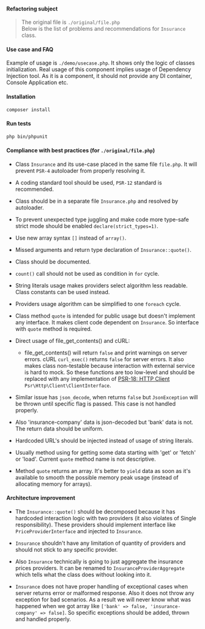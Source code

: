 #### Refactoring subject
> The original file is `./original/file.php`  
> Below is the list of problems and recommendations for `Insurance` class.

#### Use case and FAQ
Example of usage is `./demo/usecase.php`. It shows only the logic of classes initialization.
Real usage of this component implies usage of Dependency Injection tool.
As it is a component, it should not provide any DI container, Console Application etc.

#### Installation
```bash
composer install
```

#### Run tests
```bash
php bin/phpunit
```

#### Compliance with best practices (for `./original/file.php`)
* Class `Insurance` and its use-case placed in the same file `file.php`.
It will prevent `PSR-4` autoloader from properly resolving it.

* A coding standard tool should be used, `PSR-12` standard is recommended.

* Class should be in a separate file `Insurance.php` and resolved by autoloader.

* To prevent unexpected type juggling and make code more type-safe strict mode should be enabled `declare(strict_types=1)`. 

* Use new array syntax `[]` instead of `array()`.

* Missed arguments and return type declaration of `Insurance::quote()`.

* Class should be documented.

* `count()` call should not be used as condition in `for` cycle.

* String literals usage makes providers select algorithm less readable. Class constants
can be used instead. 

* Providers usage algorithm can be simplified to one `foreach` cycle.  

* Class method `quote` is intended for public usage but doesn't implement any interface. It makes client code 
dependent on `Insurance`. So interface with `quote` method is required.

* Direct usage of file_get_contents() and cURL: 
    * file_get_contents() will return `false` and print warnings on server errors.
    cURL `curl_exec()` returns `false` for server errors.
    It also makes class non-testable because interaction with external service is hard to mock.
    So these functions are too low-level and should be replaced with any implementation
    of [PSR-18: HTTP Client](https://www.php-fig.org/psr/psr-18/) `Psr\Http\Client\ClientInterface`.
* Similar issue has `json_decode`, when returns `false` but `JsonException` will be thrown until specific
flag is passed. This case is not handled properly.
* Also 'insurance-company' data is json-decoded but 'bank' data is not. The return data should be uniform.

* Hardcoded URL's should be injected instead of usage of string literals.

* Usually method using for getting some data starting with 'get' or 'fetch' or 'load'. Current `quote` method name
is not descriptive.

* Method `quote` returns an array. It's better to `yield` data as soon as it's available to smooth the possible 
memory peak usage (instead of allocating memory for arrays).

#### Architecture improvement
* The `Insurance::quote()` should be decomposed because it has hardcoded interaction logic with two providers 
(it also violates of Single responsibility). These providers should implement interface like `PriceProviderInterface`
and injected to `Insurance`.

* `Insurance` shouldn't have any limitation of quantity of providers and should not stick to any specific provider.

* Also `Insurance` technically is going to just aggregate the insurance prices providers. It can be renamed
to `InsuranceProviderAggregate` which tells what the class does without looking into it. 

* `Insurance` does not have proper handling of exceptional cases when server returns error or malformed response.
Also it does not throw any exception for bad scenarios. As a result we will never know what was happened when we got
array like `['bank' => false, 'insurance-company' => false]`. So specific exceptions should be added, thrown and
handled properly.
